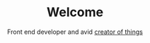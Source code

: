 ---
layout: home
id: index
title: Welcome
subtitle: Front end developer and avid <a href="/projects">creator of things</a>
---